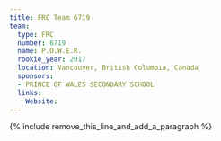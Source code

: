 ```yaml
---
title: FRC Team 6719
team:
  type: FRC
  number: 6719
  name: P.O.W.E.R.
  rookie_year: 2017
  location: Vancouver, British Columbia, Canada
  sponsors:
  - PRINCE OF WALES SECONDARY SCHOOL
  links:
    Website:
---
```


{% include remove_this_line_and_add_a_paragraph %}